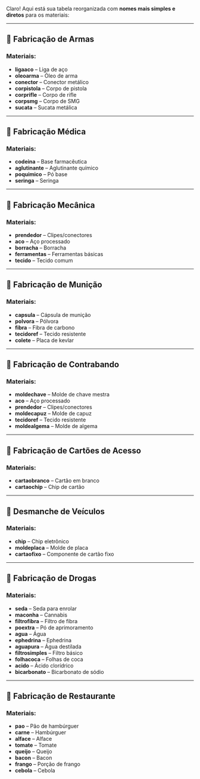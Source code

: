 Claro! Aqui está sua tabela reorganizada com **nomes mais simples e diretos** para os materiais:

---

## 🧱 **Fabricação de Armas**

### Materiais:

* **ligaaco** – Liga de aço
* **oleoarma** – Óleo de arma
* **conector** – Conector metálico
* **corpistola** – Corpo de pistola
* **corprifle** – Corpo de rifle
* **corpsmg** – Corpo de SMG
* **sucata** – Sucata metálica

---

## 💉 **Fabricação Médica**

### Materiais:

* **codeina** – Base farmacêutica
* **aglutinante** – Aglutinante químico
* **poquimico** – Pó base
* **seringa** – Seringa

---

## 🔧 **Fabricação Mecânica**

### Materiais:

* **prendedor** – Clipes/conectores
* **aco** – Aço processado
* **borracha** – Borracha
* **ferramentas** – Ferramentas básicas
* **tecido** – Tecido comum

---

## 🔫 **Fabricação de Munição**

### Materiais:

* **capsula** – Cápsula de munição
* **polvora** – Pólvora
* **fibra** – Fibra de carbono
* **tecidoref** – Tecido resistente
* **colete** – Placa de kevlar

---

## 🚫 **Fabricação de Contrabando**

### Materiais:

* **moldechave** – Molde de chave mestra
* **aco** – Aço processado
* **prendedor** – Clipes/conectores
* **moldecapuz** – Molde de capuz
* **tecidoref** – Tecido resistente
* **moldealgema** – Molde de algema

---

## 🪪 **Fabricação de Cartões de Acesso**

### Materiais:

* **cartaobranco** – Cartão em branco
* **cartaochip** – Chip de cartão

---

## 🔧 **Desmanche de Veículos**

### Materiais:

* **chip** – Chip eletrônico
* **moldeplaca** – Molde de placa
* **cartaofixo** – Componente de cartão fixo

---

## 💊 **Fabricação de Drogas**

### Materiais:

* **seda** – Seda para enrolar
* **maconha** – Cannabis
* **filtrofibra** – Filtro de fibra
* **poextra** – Pó de aprimoramento
* **agua** – Água
* **ephedrina** – Ephedrina
* **aguapura** – Água destilada
* **filtrosimples** – Filtro básico
* **folhacoca** – Folhas de coca
* **acido** – Ácido clorídrico
* **bicarbonato** – Bicarbonato de sódio

---

## 🍔 **Fabricação de Restaurante**

### Materiais:

* **pao** – Pão de hambúrguer
* **carne** – Hambúrguer
* **alface** – Alface
* **tomate** – Tomate
* **queijo** – Queijo
* **bacon** – Bacon
* **frango** – Porção de frango
* **cebola** – Cebola


